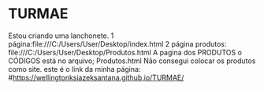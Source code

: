 # TURMAE
Estou criando uma lanchonete.
1 página:file:///C:/Users/User/Desktop/index.html
2 página produtos: file:///C:/Users/User/Desktop/Produtos.html
A pagina dos PRODUTOS o CÓDIGOS está no arquivo; Produtos.html
Não consegui colocar os produtos como site.
este é o link da minha página: #https://wellingtonksiazeksantana.github.io/TURMAE/
